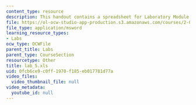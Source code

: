 ```yaml
---
content_type: resource
description: This handout contains a spreadsheet for Laboratory Module 5.
file: https://ol-ocw-studio-app-production.s3.amazonaws.com/courses/2-002-mechanics-and-materials-ii-spring-2004/0fcb6ce9c0ff1970f185eb017781d77a_lab_5.xls
file_type: application/msword
learning_resource_types:
- Labs
ocw_type: OCWFile
parent_title: Labs
parent_type: CourseSection
resourcetype: Other
title: lab_5.xls
uid: 0fcb6ce9-c0ff-1970-f185-eb017781d77a
video_files:
  video_thumbnail_file: null
video_metadata:
  youtube_id: null
---
```

